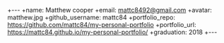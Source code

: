 +---
+name: Matthew cooper
+email: mattc8492@gmail.com
+avatar: matthew.jpg
+github_username: mattc84
+portfolio_repo: https://github.com/mattc84/my-personal-portfolio
+portfolio_url: https://mattc84.github.io/my-personal-portfolio/
+graduation: 2018
+---
